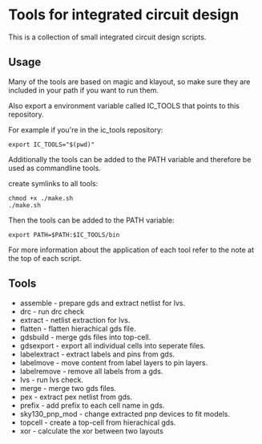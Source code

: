# Tools for integrated circuit design

This is a collection of small integrated circuit design scripts.

## Usage

Many of the tools are based on magic and klayout, so make sure they are
included in your path if you want to run them. 

Also export a environment variable called IC_TOOLS that points
to this repository.

For example if you're in the ic_tools repository: 

```
export IC_TOOLS="$(pwd)"
```

Additionally the tools can be added to the PATH variable
and therefore be used as commandline tools. 

create symlinks to all tools:
```
chmod +x ./make.sh
./make.sh
```

Then the tools can be added to the PATH variable:
```
export PATH=$PATH:$IC_TOOLS/bin
```

For more information about the application of each tool 
refer to the note at the top of each script.

## Tools

- assemble          - prepare gds and extract netlist for lvs.
- drc               - run drc check
- extract           - netlist extraction for lvs.
- flatten           - flatten hierachical gds file.
- gdsbuild          - merge gds files into top-cell.
- gdsexport         - export all individual cells into seperate files.
- labelextract      - extract labels and pins from gds.
- labelmove         - move content from label layers to pin layers.
- labelremove       - remove all labels from a gds.
- lvs               - run lvs check.
- merge             - merge two gds files.
- pex               - extract pex netlist from gds.
- prefix            - add prefix to each cell name in gds.
- sky130_pnp_mod    - change extracted pnp devices to fit models.
- topcell           - create a top-cell from hierachical gds.
- xor               - calculate the xor between two layouts



